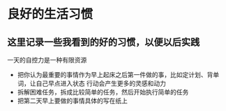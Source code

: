 # 良好的生活习惯
## 这里记录一些我看到的好的习惯，以便以后实践
一天的自控力是一种有限资源
+ 把你认为最重要的事情作为早上起床之后第一件做的事，比如定计划、背单词，让自己早点进入状态
行动会产生更多的灵感和动力
+ 拆解困难任务，拆成比较简单的任务，然后开始执行简单的任务
+ 把第二天早上要做的事情具体的写在纸上